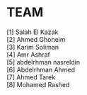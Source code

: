 # TEAM

[1] Salah El Kazak  
[2] Ahmed Ghoneim  
[3] Karim Soliman  
[4] Amr Ashraf  
[5] abdelrhman nasreldin  
[6] Abdelrhman Ahmed  
[7] Ahmed Tarek  
[8] Mohamed Rashed  
